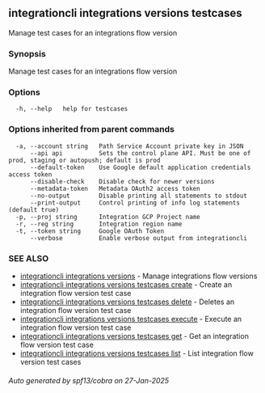 ## integrationcli integrations versions testcases

Manage test cases for an integrations flow version

### Synopsis

Manage test cases for an integrations flow version

### Options

```
  -h, --help   help for testcases
```

### Options inherited from parent commands

```
  -a, --account string   Path Service Account private key in JSON
      --api api          Sets the control plane API. Must be one of prod, staging or autopush; default is prod
      --default-token    Use Google default application credentials access token
      --disable-check    Disable check for newer versions
      --metadata-token   Metadata OAuth2 access token
      --no-output        Disable printing all statements to stdout
      --print-output     Control printing of info log statements (default true)
  -p, --proj string      Integration GCP Project name
  -r, --reg string       Integration region name
  -t, --token string     Google OAuth Token
      --verbose          Enable verbose output from integrationcli
```

### SEE ALSO

* [integrationcli integrations versions](integrationcli_integrations_versions.md)	 - Manage integrations flow versions
* [integrationcli integrations versions testcases create](integrationcli_integrations_versions_testcases_create.md)	 - Create an integration flow version test case
* [integrationcli integrations versions testcases delete](integrationcli_integrations_versions_testcases_delete.md)	 - Deletes an integration flow version test case
* [integrationcli integrations versions testcases execute](integrationcli_integrations_versions_testcases_execute.md)	 - Execute an integration flow version test case
* [integrationcli integrations versions testcases get](integrationcli_integrations_versions_testcases_get.md)	 - Get an integration flow version test case
* [integrationcli integrations versions testcases list](integrationcli_integrations_versions_testcases_list.md)	 - List integration flow version test cases

###### Auto generated by spf13/cobra on 27-Jan-2025
